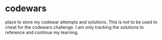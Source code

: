 # codewars
place to store my codewar attempts and solutions. This is not to be used to cheat for the codewars challenge. I am only tracking the solutions to reference and continue my learning.
